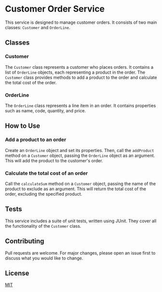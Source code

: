 # Customer Order Service

This service is designed to manage customer orders. It consists of two main classes: `Customer` and `OrderLine`.

## Classes

### Customer

The `Customer` class represents a customer who places orders. It contains a list of `OrderLine` objects, each representing a product in the order. The `Customer` class provides methods to add a product to the order and calculate the total cost of the order.

### OrderLine

The `OrderLine` class represents a line item in an order. It contains properties such as name, code, quantity, and price.

## How to Use

### Add a product to an order

Create an `OrderLine` object and set its properties. Then, call the `addProduct` method on a `Customer` object, passing the `OrderLine` object as an argument. This will add the product to the customer's order.

### Calculate the total cost of an order

Call the `calculateSum` method on a `Customer` object, passing the name of the product to exclude as an argument. This will return the total cost of the order, excluding the specified product.

## Tests

This service includes a suite of unit tests, written using JUnit. They cover all the functionality of the `Customer` class.

## Contributing

Pull requests are welcome. For major changes, please open an issue first to discuss what you would like to change.

## License

[MIT](https://choosealicense.com/licenses/mit/)